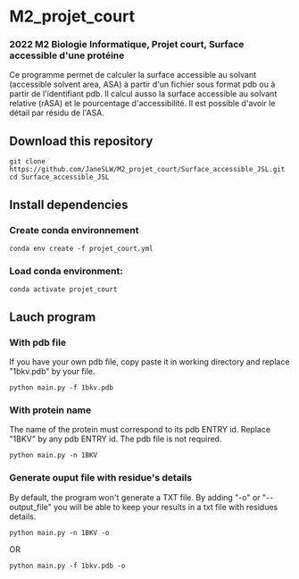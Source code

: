 # M2_projet_court
### 2022 M2 Biologie Informatique, Projet court, Surface accessible d'une protéine
Ce programme permet de calculer la surface accessible au solvant (accessible solvent area, ASA) à partir d'un fichier sous format pdb ou à partir de l'identifiant pdb. Il calcul ausso la surface accessible au solvant relative (rASA) et le pourcentage d'accessibilité. Il est possible d'avoir le détail par résidu de l'ASA.  

## Download this repository
```
git clone https://github.com/JaneSLW/M2_projet_court/Surface_accessible_JSL.git
cd Surface_accessible_JSL
```

## Install dependencies
### Create conda environnement
```
conda env create -f projet_court.yml
```
### Load conda environment:
```
conda activate projet_court
```
## Lauch program
### With pdb file 
If you have your own pdb file, copy paste it in working directory and replace "1bkv.pdb" by your file.
```
python main.py -f 1bkv.pdb
```
### With protein name
The name of the protein must correspond to its pdb ENTRY id. Replace "1BKV" by any pdb ENTRY id.
The pdb file is not required.
```
python main.py -n 1BKV
```
### Generate ouput file with residue's details
By default, the program won't generate a TXT file. By adding "-o" or "--output_file" you will be able to keep your results in a txt file with residues details.
```
python main.py -n 1BKV -o 
```
OR
```
python main.py -f 1bkv.pdb -o
```
